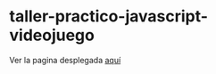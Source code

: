 # taller-practico-javascript-videojuego

Ver la pagina desplegada [aquí](https://emmanueloz.github.io/taller-practico-javascript-videojuego/)
